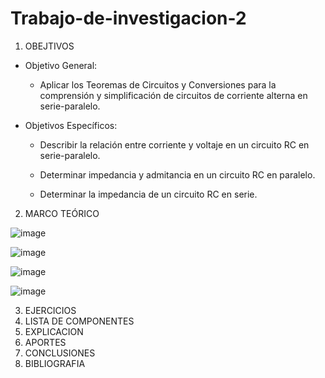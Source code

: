 # Trabajo-de-investigacion-2

1. OBEJTIVOS

  * Objetivo General:
    
    - Aplicar los Teoremas de Circuitos y Conversiones para la comprensión y simplificación de circuitos de corriente alterna en serie-paralelo.
    
  * Objetivos Específicos:

    - Describir la relación entre corriente y voltaje en un circuito RC en serie-paralelo.
   
    - Determinar impedancia y admitancia en un circuito RC en paralelo.
   
    - Determinar la impedancia de un circuito RC en serie.

2. MARCO TEÓRICO

![image](https://user-images.githubusercontent.com/76132461/108799587-aa54ec80-755e-11eb-9ba8-74ecb6330151.png)

![image](https://user-images.githubusercontent.com/76132461/108799610-b3de5480-755e-11eb-8e0e-a4a526701a28.png)

![image](https://user-images.githubusercontent.com/76132461/108799615-b93b9f00-755e-11eb-9722-fb64ed9e1624.png)

![image](https://user-images.githubusercontent.com/76132461/108800005-f05e8000-755f-11eb-8368-db60b723e61f.png)


3. EJERCICIOS
4. LISTA DE COMPONENTES
5. EXPLICACION
6. APORTES
7. CONCLUSIONES
8. BIBLIOGRAFIA
